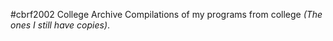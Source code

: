 #cbrf2002 College Archive
Compilations of my programs from college _(The ones I still have copies)_.
